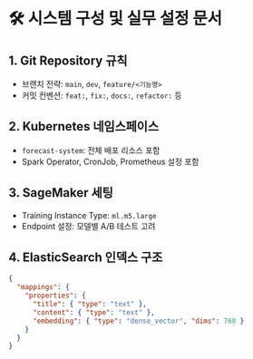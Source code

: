 # 🛠️ 시스템 구성 및 실무 설정 문서

## 1. Git Repository 규칙
- 브랜치 전략: `main`, `dev`, `feature/<기능명>`
- 커밋 컨벤션: `feat:`, `fix:`, `docs:`, `refactor:` 등

## 2. Kubernetes 네임스페이스
- `forecast-system`: 전체 배포 리소스 포함
- Spark Operator, CronJob, Prometheus 설정 포함

## 3. SageMaker 세팅
- Training Instance Type: `ml.m5.large`
- Endpoint 설정: 모델별 A/B 테스트 고려

## 4. ElasticSearch 인덱스 구조
```json
{
  "mappings": {
    "properties": {
      "title": { "type": "text" },
      "content": { "type": "text" },
      "embedding": { "type": "dense_vector", "dims": 768 }
    }
  }
}